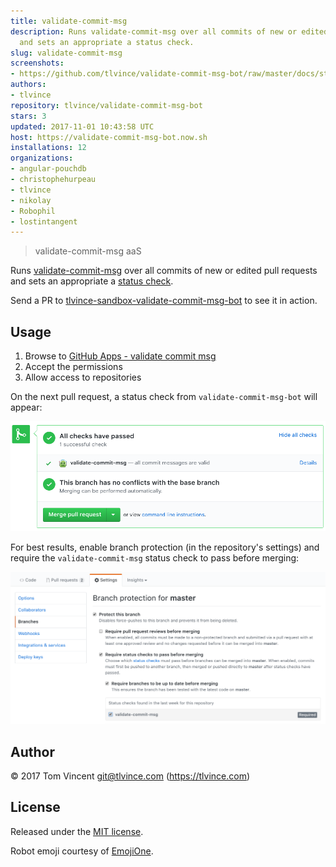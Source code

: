 ```yaml
---
title: validate-commit-msg
description: Runs validate-commit-msg over all commits of new or edited pull requests
  and sets an appropriate a status check.
slug: validate-commit-msg
screenshots:
- https://github.com/tlvince/validate-commit-msg-bot/raw/master/docs/status-check-screenshot.png
authors:
- tlvince
repository: tlvince/validate-commit-msg-bot
stars: 3
updated: 2017-11-01 10:43:58 UTC
host: https://validate-commit-msg-bot.now.sh
installations: 12
organizations:
- angular-pouchdb
- christophehurpeau
- tlvince
- nikolay
- Robophil
- lostintangent
---
```


> validate-commit-msg aaS

Runs [validate-commit-msg][] over all commits of new or edited pull requests and sets an appropriate a [status check][].

Send a PR to [tlvince-sandbox-validate-commit-msg-bot][] to see it in action.

[status check]: https://developer.github.com/v3/repos/statuses/
[validate-commit-msg]: https://github.com/conventional-changelog/validate-commit-msg
[tlvince-sandbox-validate-commit-msg-bot]: https://github.com/tlvince/tlvince-sandbox-validate-commit-msg-bot

## Usage

1. Browse to [GitHub Apps - validate commit msg][apps]
2. Accept the permissions
3. Allow access to repositories

On the next pull request, a status check from `validate-commit-msg-bot` will appear:

![status-check-screenshot][]

For best results, enable branch protection (in the repository's settings) and require the `validate-commit-msg` status check to pass before merging:

![branch-protection-screenshot][]

[apps]: https://github.com/apps/validate-commit-msg-bot
[status-check-screenshot]: https://raw.githubusercontent.com/tlvince/validate-commit-msg-bot/master/docs/status-check-screenshot.png
[branch-protection-screenshot]: https://raw.githubusercontent.com/tlvince/validate-commit-msg-bot/master/docs/branch-protection-screenshot.png

## Author

© 2017 Tom Vincent <git@tlvince.com> (https://tlvince.com)

## License

Released under the [MIT license](https://tlvince.mit-license.org).

Robot emoji courtesy of [EmojiOne](https://www.emojione.com/emoji/1f916).
